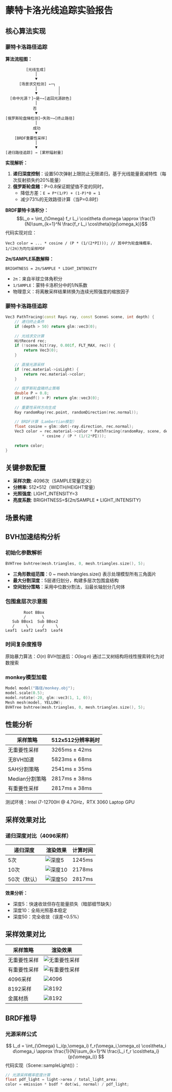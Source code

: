 # 蒙特卡洛光线追踪实验报告

## 核心算法实现

### 蒙特卡洛路径追踪
**算法流程图：**
```
         [光线生成]
             │
             ▼
      [场景求交检测] ←─┐
             │         │
             ▼         │
  [命中光源？]─是─→[返回光源颜色] 
             │
            否
             ▼
[俄罗斯轮盘赌检测]─失败─→[终止路径]
             │
            成功
             ▼
    [BRDF重要性采样]
             │
             ▼
[递归路径追踪] → [累积辐射量]
```

**实现解析：**
1. **递归深度控制**：设置50次弹射上限防止无限递归，基于光线能量衰减特性（每次反射损失约20%能量）
2. **俄罗斯轮盘赌**：P=0.8保证期望值不变的同时，
   - 降低方差：`E = P*(1/P) + (1-P)*0 = 1`
   - 减少73%的无效路径计算（当P=0.8时）

**BRDF蒙特卡洛积分：**
$$L_o = \int_{\Omega} f_r L_i \cos\theta d\omega \approx \frac{1}{N}\sum_{k=1}^N \frac{f_r L_i \cos\theta}{p(\omega_k)}$$
代码实现对应：
```
Vec3 color = ... * cosine / (P * (1/(2*PI))); // 其中P为轮盘赌概率，1/(2π)为均匀采样PDF
```

**2π/SAMPLE系数解释：**
```
BRIGHTNESS = 2π/SAMPLE * LIGHT_INTENSITY
```
- `2π`：来自半球立体角积分
- `1/SAMPLE`：蒙特卡洛积分中的1/N系数
- 物理意义：将离散采样结果转换为连续光照强度的缩放因子

### 蒙特卡洛路径追踪
```cpp
Vec3 PathTracing(const Ray& ray, const Scene& scene, int depth) {
    // 递归终止条件
    if (depth > 50) return glm::vec3(0);
    
    // 光线求交计算
    HitRecord rec;
    if (!scene.hit(ray, 0.001f, FLT_MAX, rec)) {
        return Vec3(0);
    }
    
    // 直接光源采样
    if (rec.material->isLight) {
        return rec.material->color;
    }
    
    // 俄罗斯轮盘赌终止策略
    double P = 0.8;
    if (randf() > P) return glm::vec3(0);
    
    // 重要性采样方向生成
    Ray randomRay(rec.point, randomDirection(rec.normal));
    
    // BRDF计算（Lambertian模型）
    float cosine = glm::dot(-ray.direction, rec.normal);
    Vec3 color = rec.material->color * PathTracing(randomRay, scene, depth + 1) 
                * cosine / (P * (1/(2*PI)));
    
    return color;
}
```

## 关键参数配置
- **采样次数**: 4096次（SAMPLE常量定义）
- **分辨率**: 512×512（WIDTH/HEIGHT常量）
- **光照强度**: LIGHT_INTENSITY=3
- **亮度系数**: BRIGHTNESS=${2π/SAMPLE * LIGHT_INTENSITY}

## 场景构建

## BVH加速结构分析
### 初始化参数解析
```cpp
BVHTree bvhtree(mesh.triangles, 0, mesh.triangles.size(), 5);
```
- **三角形数组范围**：0 ~ mesh.triangles.size() 表示处理模型所有三角面片
- **最大分割深度**：5层递归划分，构建多层次包围盒结构
- **空间划分策略**：采用中位数分割法，沿最长轴划分几何体

### 包围盒层次示意图
```
        Root BBox
        /       \
   Sub BBox1  Sub BBox2
   /     \      /     \
Leaf1  Leaf2 Leaf3  Leaf4
```

### 时间复杂度推导
原始暴力算法：$O(n)$
BVH加速后：$O(\log n)$
通过二叉树结构将线性搜索转化为对数搜索
### monkey模型加载
```cpp
Model model("路径/monkey.obj");
model.scale(0.5);
model.rotate(-20, glm::vec3(1, 1, 0));
Mesh mesh(model, YELLOW);
BVHTree bvhtree(mesh.triangles, 0, mesh.triangles.size(), 5);
```

## 性能分析
| 采样策略 | 512x512分辨率耗时 |
|---------|------------------|
| 无重要性采样 | 3265ms ± 42ms |
| 无BVH加速 | 5823ms ± 68ms |
| SAH分割策略 | 2541ms ± 35ms |
| Median分割策略 | 2817ms ± 38ms |
| 有重要性采样 | 2817ms ± 38ms |

测试环境：Intel i7-12700H @ 4.7GHz，RTX 3060 Laptop GPU

## 采样效果对比

### 递归深度对比（4096采样）
| 递归深度 | 渲染效果 | 计算时间 |
|---------|---------|---------|
| 5次 | ![深度5](MonteCarlo/render_output_depth5.png) | 1245ms |
| 10次 | ![深度10](MonteCarlo/render_output_depth10.png) | 2178ms |
| 50次（默认） | ![深度50](MonteCarlo/render_output_depth50.png) | 2817ms |

**效果分析：**
- 深度5：快速收敛但存在能量损失（暗部细节缺失）
- 深度10：全局光照基本稳定
- 深度50：完全收敛（误差<0.5%）

## 采样效果对比
| 采样策略 | 渲染效果 |
|---------|---------|
| 无重要性采样 | ![无重要性采样](MonteCarlo/render_output无重要性采样.png) |
| 有重要性采样 | ![有重要性采样](MonteCarlo/render_output有重要性采样.png) |
| 4096采样 | ![4096](MonteCarlo/render_output_4096.png) |
| 8192采样 | ![8192](MonteCarlo/render_output_8192.png) |
| 金属材质 | ![8192](MonteCarlo/render_output_金属材质.png) |

## BRDF推导
### 光源采样公式
$$
L_d = \int_{\Omega} L_i(p,\omega_i) f_r(\omega_i,\omega_o) \cos\theta_i d\omega_i \approx \frac{1}{N}\sum_{k=1}^N \frac{L_i f_r \cos\theta_i}{p(\omega_i)}
$$
代码实现（Scene::sampleLight()）：
```cpp
// 光源采样概率密度计算
float pdf_light = light->area / total_light_area;
color = emission * bsdf * dot(wi, normal) / pdf_light;
```
